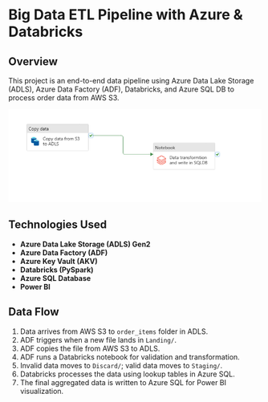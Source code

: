 # Big Data ETL Pipeline with Azure & Databricks

## Overview
This project is an end-to-end data pipeline using Azure Data Lake Storage (ADLS), Azure Data Factory (ADF), Databricks, and Azure SQL DB to process order data from AWS S3.

![Data Pipeline Flow](https://github.com/Lovepreet12a/adf-databricks-etl/blob/main/pipeline_image.png)


## Technologies Used
- **Azure Data Lake Storage (ADLS) Gen2**
- **Azure Data Factory (ADF)**
- **Azure Key Vault (AKV)**
- **Databricks (PySpark)**
- **Azure SQL Database**
- **Power BI**

## Data Flow
1. Data arrives from AWS S3 to `order_items` folder in ADLS.
2. ADF triggers when a new file lands in `Landing/`.
3. ADF copies the file from AWS S3 to ADLS.
4. ADF runs a Databricks notebook for validation and transformation.
5. Invalid data moves to `Discard/`; valid data moves to `Staging/`.
6. Databricks processes the data using lookup tables in Azure SQL.
7. The final aggregated data is written to Azure SQL for Power BI visualization.


